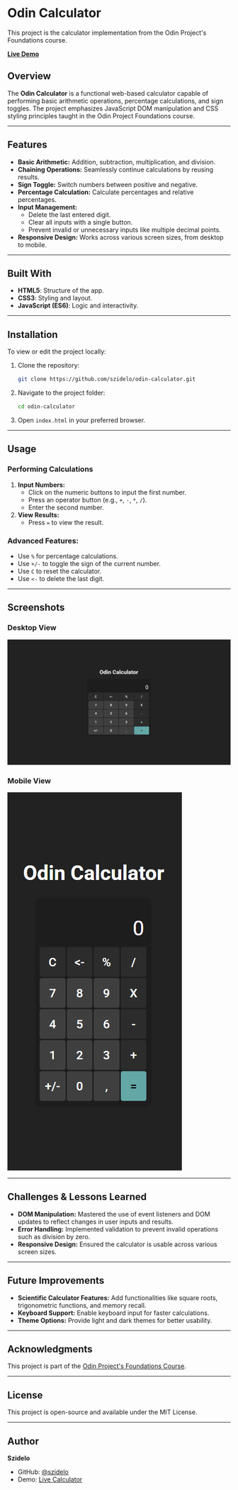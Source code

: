# Odin Calculator

This project is the calculator implementation from the Odin Project's Foundations course.

[**Live Demo**](https://szidelo.github.io/odin-calculator/)

## Overview

The **Odin Calculator** is a functional web-based calculator capable of performing basic arithmetic operations, percentage calculations, and sign toggles. The project emphasizes JavaScript DOM manipulation and CSS styling principles taught in the Odin Project Foundations course.

---

## Features

-   **Basic Arithmetic:** Addition, subtraction, multiplication, and division.
-   **Chaining Operations:** Seamlessly continue calculations by reusing results.
-   **Sign Toggle:** Switch numbers between positive and negative.
-   **Percentage Calculation:** Calculate percentages and relative percentages.
-   **Input Management:**
    -   Delete the last entered digit.
    -   Clear all inputs with a single button.
    -   Prevent invalid or unnecessary inputs like multiple decimal points.
-   **Responsive Design:** Works across various screen sizes, from desktop to mobile.

---

## Built With

-   **HTML5**: Structure of the app.
-   **CSS3**: Styling and layout.
-   **JavaScript (ES6)**: Logic and interactivity.

---

## Installation

To view or edit the project locally:

1. Clone the repository:

    ```bash
    git clone https://github.com/szidelo/odin-calculator.git
    ```

2. Navigate to the project folder:

    ```bash
    cd odin-calculator
    ```

3. Open `index.html` in your preferred browser.

---

## Usage

### **Performing Calculations**

1. **Input Numbers:**
    - Click on the numeric buttons to input the first number.
    - Press an operator button (e.g., `+`, `-`, `*`, `/`).
    - Enter the second number.
2. **View Results:**
    - Press `=` to view the result.

### **Advanced Features:**

-   Use `%` for percentage calculations.
-   Use `+/-` to toggle the sign of the current number.
-   Use `C` to reset the calculator.
-   Use `<-` to delete the last digit.

---

## Screenshots

### Desktop View

![Desktop View](./images/desktop.PNG)

### Mobile View

![Mobile View](./images/mobile.PNG)

---

## Challenges & Lessons Learned

-   **DOM Manipulation:** Mastered the use of event listeners and DOM updates to reflect changes in user inputs and results.
-   **Error Handling:** Implemented validation to prevent invalid operations such as division by zero.
-   **Responsive Design:** Ensured the calculator is usable across various screen sizes.

---

## Future Improvements

-   **Scientific Calculator Features:** Add functionalities like square roots, trigonometric functions, and memory recall.
-   **Keyboard Support:** Enable keyboard input for faster calculations.
-   **Theme Options:** Provide light and dark themes for better usability.

---

## Acknowledgments

This project is part of the [Odin Project's Foundations Course](https://www.theodinproject.com/paths/foundations/courses/foundations).

---

## License

This project is open-source and available under the MIT License.

---

## Author

**Szidelo**

-   GitHub: [@szidelo](https://github.com/szidelo)
-   Demo: [Live Calculator](https://szidelo.github.io/odin-calculator/)
